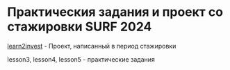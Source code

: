 # Практическия задания и проект со стажировки SURF 2024

[learn2invest](https://github.com/vafeen/learn2Invest) - Проект, написанный в период стажировки

lesson3, lesson4, lesson5 - практические задания
